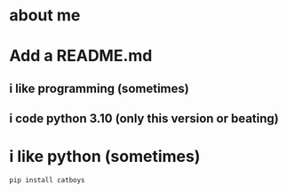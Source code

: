 # about me
# Add a README.md
## i like programming (sometimes)
## i code python 3.10 (only this version or beating)
# i like python (sometimes)
`pip install catboys`
